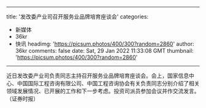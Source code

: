 
---
title: '发改委产业司召开服务业品牌培育座谈会'
categories: 
 - 新媒体
 - 36kr
 - 快讯
headimg: 'https://picsum.photos/400/300?random=2860'
author: 36kr
comments: false
date: Sat, 29 Jan 2022 11:33:08 GMT
thumbnail: 'https://picsum.photos/400/300?random=2860'
---

<div>   
近日发改委产业司负责同志主持召开服务业品牌培育座谈会。会上，国家信息中心、中国国际工程咨询有限公司、中国工程咨询协会有关负责同志分别介绍了相关领域发展情况、已开展的工作和下一步考虑。投资司派员参加会议并作交流发言。（证券时报）  
</div>
            